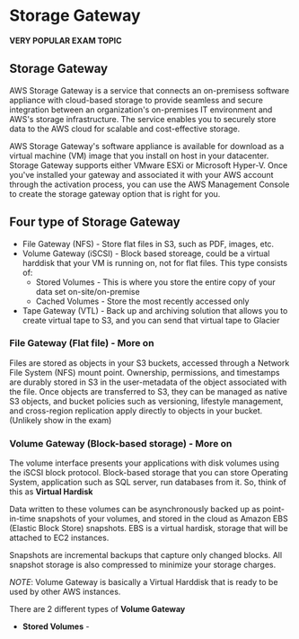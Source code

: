 # Storage Gateway

**VERY POPULAR EXAM TOPIC**

## Storage Gateway
AWS Storage Gateway is a service that connects an on-premisess software appliance with cloud-based storage to provide seamless and secure integration between an organization's on-premises IT environment and AWS's storage infrastructure. The service enables you to securely store data to the AWS cloud for scalable and cost-effective storage.

AWS Storage Gateway's software appliance is available for download as a virtual machine (VM) image that you install on host in your datacenter. Storage Gateway supports either VMware ESXi or Microsoft Hyper-V. Once you've installed your gateway and associated it with your AWS account through the activation process, you can use the AWS Management Console to create the storage gateway option that is right for you.

## Four type of Storage Gateway
* File Gateway (NFS) - Store flat files in S3, such as PDF, images, etc.
* Volume Gateway (iSCSI) - Block based storeage, could be a virtual harddisk that your VM is running on, not for flat files. This type consists of:
  * Stored Volumes - This is where you store the entire copy of your data set on-site/on-premise
  * Cached Volumes - Store the most recently accessed only
* Tape Gateway (VTL) - Back up and archiving solution that allows you to create virtual tape to S3, and you can send that virtual tape to Glacier

### File Gateway (Flat file) - More on
Files are stored as objects in your S3 buckets, accessed through a Network File System (NFS) mount point. Ownership, permissions, and timestamps are durably stored in S3 in the user-metadata of the object associated with the file. Once objects are transferred to S3, they can be managed as native S3 objects, and bucket policies such as versioning, lifestyle management, and cross-region replication apply directly to objects in your bucket.
(Unlikely show in the exam)

### Volume Gateway (Block-based storage) - More on
The volume interface presents your applications with disk volumes using the iSCSI block protocol. Block-based storage that you can store Operating System, application such as SQL server, run databases from it. So, think of this as **Virtual Hardisk**

Data written to these volumes can be asynchronously backed up as point-in-time snapshots of your volumes, and stored in the cloud as Amazon EBS (Elastic Block Store) snapshots. EBS is a virtual hardisk, storage that will be attached to EC2 instances.

Snapshots are incremental backups that capture only changed blocks. All snapshot storage is also compressed to minimize your storage charges.

*NOTE*: Volume Gateway is basically a Virtual Harddisk that is ready to be used by other AWS instances.

There are 2 different types of **Volume Gateway**
* **Stored Volumes** - 
